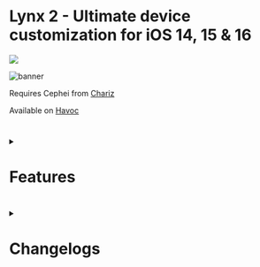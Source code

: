 # Lynx 2 - Ultimate device customization for iOS 14, 15 & 16

<p align="left">
  <a href="https://twitter.com/mtac8" align="center"><img src="https://img.shields.io/twitter/follow/mtac8?style=social"></a>
  </br>
</p>

![banner](https://github.com/MTACS/Lynx2/assets/13209789/d842f454-eac2-482e-9969-6cb76ec114b7)

Requires Cephei from [Chariz](https://repo.chariz.io/)

Available on [Havoc](https://github.com/MTACS/Lynx2)

#
<details>
  <summary><h1><strong>Features</strong><h1></summary>

  <details>
    <summary><h3><strong>SpringBoard</strong><h3></summary>
          
    **App User Interface**
    - Select dark/light apps  
    
    **Power**
    - Disable power vibration
    - Place device screen down to lock
    
    **Dock**
    - Hide completely
    - Background style (transparent, dark, light)
    - Use Floating Dock
        - Disable in App Switcher
        - Remove divider
        - Disable App Library icon (iOS 15+)
        - Disable Recents
        - Set custom number of recent icons
        - Disable in specific apps
        - Hide dock border
     
    **Dock Indicators**
    - Show indicators on running applications
        - Choose indicator color
            - Dark
            - Light
            - Automatic
            - Icon Average
        - Choose indicator style
            - Circle
            - Bar
    
    **Homescreen**
    - Tap on background to lock device
    - Disable rotation
    - Disable icon editing
    - Hide 'Done' button
    - Hide 'Add Widget' button
    - Always return to first page of icons when opening device
    
    **Spotlight**
    - Set custom pinned apps (also adds 3D Touch option to rearrage/select)
    - Set number of icons in Spotlight app suggestion rows
    - Clear search text when closing Spotlight
    - Disable Spotlight completely
    - Use iPadOS style floating window
    
    **Folders**
    - Show list of apps contained in 3D Touch menu
    - Hide background
    - Hide title
    - Hide icon background (blur behind icon preview)
    - Automatically close when opening contained app
    
    **3D Touch Menus**
    - Hide separator lines between options
    
    **Table Views**
    - Show popup with current alphabetical index
    - Hide separators between cells
    - Use inset table style
    
    **Scroll Bars**
    - Hide scroll bars globally
    
    **Search Bars**
    - Hide completely
    - Hide background view
    
    **Home Bar**
    - Disable on Homescreen and in apps
    - Disable on Lockscreen
    - Set custom height & width
    
    **Navigation Bars**
    - Always use small title style
    - Remove separator under bar
    
    **Switches**
    - Set custom enabled color
    - Set custom knob tint color
    
    **Keyboard**
    - Haptic feedback on key press (light, medium, heavy)
    - Always show iPad Pro keyboard on all devices (iPad only)
    - Hide dictation key
    - Replace dictation key with dismiss keyboard button
    
    **Alerts**
    - Hide separator between alert components
    
    **Tab Bars**
    - Tint badges to application window tint
    - Hide separator above bar
    - Hide button labels
    - Use haptic feedback when tapping button
    
    **Icon Pages**
    - Remove page dots
    
    **Screenshots**
    - Hide screenshot preview
    - Disable shutter sound
    
    **Drag & Drop**
    - Enable in all applications
    
    **Volume**
    - Set custom number of steps
    
    **Flashlight**
    - Enable timeout & set custom duration
    
    **Airplane Mode Alert**
    - Hide completely
    - Disable Airplane Mode directly from alert
    
    **Wallpaper**
    - Add overlay blur (dark, light, feather)
    - Disable Parallax effect
  
    **Device Interface**
    - Enable fluid gestures
  </details>
  
  <details>
    <summary><h3><strong>Lockscreen</strong><h3></summary>
  
    **MagSafe**
    - Enable on all devices
    
    **Wallpaper**
    - Disable switching (iOS 16+)
    - Add background blur (dark, light, feather)
    
    **CarPlay**
    - Hide splashscreen when connecting
    
    **Clock**
    - Display seconds
    - Hide clock label
    - Hide date label
    - Set clock and date positioning (left, right, center)
    - Use custom font family
    - Use custom font size
    
    **Control Center**
    - Hide grabber at top of screen
    
    **Charging View**
    - Disable battery popup when connecting to power
    
    **Unlock Text**
    - Hide 'Swipe up to Unlock' or 'Press Home to Unlock' text
    - Set custom text
    - Display label immediately (disable fade animation)
    
    **Legal Text**
    - Show legal text label at bottom of screen & set custom text
    
    **Page Dots**
    - Hide page dots (Home button devices only)
    
    **Notifications & Banners**
    - Show full notification message
    - Use single swipe gesture to remove (iOS 15+)
    - Add custom outer shadow
    - Automatically expand banners when received
    - Show count of notifications in each section
    - Hide 'No Older Notifications' label
    
    **Face ID**
    - Hide padlock
    - Disable unlock hint (appears at top of screen)
    
    **Passcode Screen**
    - Use haptic feedback on passcode number keys
    - Hide cancel button
    - Hide Emergency button
    - Hide backspace button
    - Hide number key background
    - Hide 'Enter Passcode' label
    - Set custom 'Enter Passcode' text
    
    **Quick Action Buttons**
    - Hide both buttons
    - Hide Flashlight/Torch button
    - Hide Camera button
    - Hide button images
    - Hide button blurred background
    
    **Camera**
    - Disable swipe gesture (keeps button functionality)
    
    **Music Player**
    - Set player style (default, simple)
    - Hide completely
    - Hide volume slider
    - Hide media progress slider
    - Hide media control buttons
    - Hide playing application icon
    - Hide sound output device icon
    
    **Spotlight**
    - Disable swipe gesture
    
    **Animations**
    - Disable fly in zoom animation
  </details>
  
  <details>
    <summary><h3><strong>App Library</strong><h3></summary>
  
    **Gestures**
    - Open App Library when swiping for Spotlight
    
    **Activation**
    - Disable App Library completely
    
    **Style**
    - Always open to list mode
    - Reverse category pod order
    
    **Categories**
    - Edit displayed categories (open editor with button in Settings or via 3D Touch menu option on all icons in library)
    
    **Pods**
    - Hide background blur
    - Hide category name label
    
    **Folders**
    - Hide app labels
    - Hide folder titles
    - Hide cloud icon when app is offloaded
    
    **Search Bar**
    - Hide search background
    - Hide search icon
    - Disable pull down to open search
    
    **Haptic Feedback**
    - Play feedback when opening or closing App Library
  </details>   
  
  <details>
    <summary><h3><strong>Status Bar</strong><h3></summary>
  
    **Hiding**
    - Disable globally
    - Hide on Homescreen
    - Hide on Lockscreen
    
    **Coloring**
    - Set custom tint color (applies to all status items)
    
    **Camera & Microphone**
    - Hide dot when sensor is active
    
    **Breadcrumbs**
    - Remove button to return to previous app
    
    **Battery Item**
    - Hide completely
    - Hide bolt
    - Hide exterior percentage label
    - Show percentage label inside battery icon
    - Disable charging animation
    - Tap to toggle Low Power Mode
    
    **Status Items**
    - Hide WiFi icon
    - Hide cellular signal bars
    - Hide clock
    - Hide location arrow
    - Hide Rotation Lock icon
    - Hide Do Not Disturb moon icon
    - Hide Bluetooth icon
    - Hide Alarm bell
    - Hide Airplane icon
    - Hide VPN icon
    - Hide CarPlay icon
    - Hide 'Not Charging' label
    - Hide background activity spinner
    
    **Audio Devices**
    - Show connected device battery level (iOS 14 only)
    
    **Lockscreen**
    - Hide lock icon (Home Button devices only)
    
    **Hotspot & Recording**
    - Remove indicator background color
    - Disable pulsing animation
    
    **WiFi**
    - Show network strength RSSI
    
    **Carrier**
    - Set custom text
    - Override data type
    - Fake cellular service (for devices with not SIM interface)
    - Override cellular signal strength
    
    **Clock**
    - Display date under time
        - Set custom date format
    - Use custom time format
  
    **Network Speed Label**
    - Show network upload and download speed
      - Set vertical & horizontal offset
      - Hide on Homescreen
      - Select apps to disable speed label in
  </details>   
  
  <details>
    <summary><h3><strong>App Switcher</strong><h3></summary>
  
    **Style**
    - Set switcher style (paged or grid, applies instantly)
    
    **App Suggestions**
    - Remove suggestion banner
    
    **App Closing**
    - 3D Touch to clear all
    - Swipe to clear all
    - Confirmation before terminating all running apps
    - Select locked apps to always keep running
    
    **Now Playing Application**
    - Ignore killing of application currently playing media
    
    **App Cards**
    - Hide icon
    - Hide name label
  </details>
  
  <details>
    <summary><h3><strong>Widgets</strong><h3></summary>
  
    **Today Page**
    - Hide edit button
    - Disable on Lockscreen
    - Disable on Homescreen
    - Disable swipe to search gesture
    
    **Widget Elements**
    - Hide labels on Homescreen widgets
    - Hide scroll dots to side of widgets
    - Add outer shadow, and set shadow radius
    
    **Batteries Widget**
    - Double tap to toggle Low Power Mode
    - Tap on device to show current percentage
    - Hide empty rings
    - Hide separator lines (4x4 widget only)
    
    **Siri Widget**
    - Hide separator lines (4x4 widget only)
  </details>
  
  <details>
    <summary><h3><strong>Icons</strong><h3></summary>
  
    **3D Touch Items**
    - Hide 'Remove Stack'
    - Hide 'Edit Widget'
    - Hide 'Edit Stack'
    - Hide 'Edit Homescreen'
    - Hide 'Share App'
    - Hide 'Delete App'
    - Hide 'Pause Download'
    - Hide 'Cancel Download'
    - Hide 'Prioritize Download'
    - Hide separators
    - Hide action images
    - Add 'Clear Badges' option
    - Add 'Rename App' option
    - Add 'Lock/Unlock' option (for devices with biometric authentication enabled only)
    - Show app storage size
    - Hide blurred menu background
    
    **Icon Labels**
    - Hide on Homescreen
    - Hide in App Library
    - Hide in Folders
    - Set custom label color
    - Set custom label font
    
    **Icon Scaling**
    - Set custom scale on Homescreen, Dock & App Library
    
    **Accessory Dots**
    - Hide updated app dot
    - Hide beta app dot
    
    **Badges**
    - Use average color of app icon
    - Hide badges completely
    - Hide badge text
    
    **Homescreen Layout**
    - Set custom number of Homescreen rows & columns
    - Set custom number of Folder rows & columns
    - Set custom number of Dock icons (does not work with Floating Dock)
    
    **Transparency**
    - Set custom alpha value of all icons
    
    **Downloads**
    - Display current percentage
    
    **App Hiding**
    - Choose apps to be hidden globally
    
    **Animations**
    - Disable second hand sweep animation
    - Disable app editing icon jitter animation
  </details>
  
  <details>
    <summary><h3><strong>Control Center</strong><h3></summary>
  
    **Activation**
    - Disable Control Center completely
    
    **Connectivity Module**
    - Disable WiFi & Bluetooth completely when tapped
    - Choose color of enabled toggles
    - Set number of columns
    - Set number of rows
    
    **Status Bar**
    - Hide Status Bar
    - Hide sensor indicators (camera, microphone, location)
    
    **Modules**
    - Use rounded module shape
    - Add shadow to perimeter of module
    - Hide background of enabled toggle modules
    - Choose style of module background view
      - Default
      - Light
      - Lighter
  
    **Sliders**
    - Add percentage labels to volume and brightness sliders
  
    **Background**
    - Choose style of control center background view
      - Default
      - Dark
      - Light
    
    **Chevron**
    - Hide arrow at top of control center
    
    **Hide Hints**
    - Remove text when toggling modules
  </details>
  
  <details>
    <summary><h3><strong>Settings</strong><h3></summary>
  
    **Apple ID Cell**
    - Set custom first & last name
    - Use modern account (removes all labels and only shows profile picture)
    
    **Icons**
    - Hide cell icons
    - Use rounded icons
    
    **Chevrons**
    - Hide arrow indicator on detail cells
    
    **Sections**
    - Hide follow up items (storage, backup, updates)
    - Hide 3rd party app section
    - Hide COVID-19 Exposure notification cell
    - Hide family cell (only shown when enrolled in family plan)
    
    **Network**
    - Show WiFi IP address
    - Show ethernet section
    - Display cellular data used
  
    **VPN**
    - Hide VPN toggle
    
    **Search Bars**
    - Hide search bar on main page of Settings
  
    **Background**
    - Enable translucent effect in all Settings pages
  </details>
  
  <details>
    <summary><h3><strong>Music</strong><h3></summary>
  
    **Up Next**
    - Hide queue popup
    
    **Recently Added**
    - Show all songs (removes limit of recent items to display)
    
    **Layout**
    - Use 3 column layout
  </details>
  
  <details>
    <summary><h3><strong>CarPlay</strong><h3></summary>
  
    **Icons**
    - Hide labels
    - Hide label background
    - Use custom icon layout
    
    **Status Bar**
    - Show battery even on wired connections
    - Display current outdoor temperature
    - Choose screen edge to display status bar
    
    **Wallpaper**
    - Choose custom wallpaper
  </details>
  
  <details>
    <summary><h3><strong>AppStore</strong><h3></summary>
  
    **Updates**
    - Replace arcade button with link to app updates
  </details>
  
  <details>
    <summary><h3><strong>Camera</strong><h3></summary>
  
  **Styling**
  - Use iPad style (transparent bars, moves media type selector to edge of screen)
  
    **Recent Photos**
    - Hide last taken photo preview
    
    **Shutter Sound**
    - Disable sound when tapping shutter button
    
    **Gestures**
    - Double tap view finder to switch between front and back cameras
  </details>
  
  <details>
    <summary><h3><strong>Phone</strong><h3></summary>
  
    **Dialer Buttons**
    - Hide button background
    
    **Recent Calls**
    - Show exact time when call was placed or received
    - Hide calls made via 3rd party applications
    
    **Tab Bar**
    - Select which buttons to be displayed
    
    **Call Button**
    - Hide background
    - Set custom background color
  </details>
  
  <details>
    <summary><h3><strong>Notes</strong><h3></summary>
  
    **Tool Bar**
    - Automatically collapse keyboard toolbar
    
    **Security**
    - Hide note detail text in main list
    
    **Tint Color**
    - Set custom application tint color
  </details>
  
  <details>
    <summary><h3><strong>Photos</strong><h3></summary>
  
    **Albums**
    - Lock hidden album with biometrics
    
    **Media Deletion**
    - Skip confirmation when moving item to trash
    - Delete photos & videos permanently and skip trash
    
    **Photo Previews**
    - Remove zoom limit
    - Hide preview slider at bottom of screen
  
    **Videos**
    - Automatically loop videos
  </details>
  
  <details>
    <summary><h3><strong>Safari</strong><h3></summary>
  
    **Address Bar**
    - Remove background view (only works in dark mode on iOS 15+)
    
    **Background Playback**
    - Continue WebKit media playback in background
  </details>
  
  <details>
    <summary><h3><strong>Messages</strong><h3></summary>
  
    **Pinned Conversations**
    - Hide glow behind contact images
    - Hide preview of last received message
    
    **Conversations**
    - Hide separators between cells
    
    **Message Sending**
    - Always display send progress bar
    - Add a customizable delay before sending messages (allows for cancelling sending of messages)
  </details>
</details>

<details>
  <summary><h1><strong>Changelogs</strong></h1></summary>
  <details>
    <summary><h3><strong>2.4.6</strong></h3></summary>
    <h4>Fixes</h4>
    <h6>- Fixed spacing on Lockscreen when hiding Do Not Disturb indicator on iOS 16 (Thanks Nightwind & Luki)</h6>
    <h6>- Fixed some preferences not being set on rootless jailbreaks</h6>
    <h4>Changes</h4>
    <h6>- Added option to replace dictation key with dismiss keyboard</h6>
    <h6>- Added option to display cellular data used in Settings</h6>
    <h6>- Added option to show network download & upload speed in StatusBar</h6>
    <h6>- Added option to choose Control Center background blur style</h6>
  </details>
  <details>
    <summary><h3><strong>2.4.5</strong></h3></summary>
    <h4>Fixes</h4>
    <h6>- Fixed missing ability to set custom icon label color</h6>
    <h6>- Fixed Lockscreen date view using wrong date formatter when displaying seconds</h6>
    <h6>- Fixed Status Bar displaying improperly on certain notched iPhones</h6>
    <h6>- Fixed Homescreen page dots not hiding properly</h6>
    <h4>Changes</h4>
    <h6>- Added option to disable parallax effect on Homescreen wallpaper</h6>
    <h6>- Added option to hide CarPlay icon labels</h6>
    <h6>- Added option to hide CarPlay icon label backgrounds</h6>
    <h6>- Added option to use custom number of icon columns in CarPlay</h6>
    <h6>- Added option to always show battery icon in CarPlay, even if device is connected via USB</h6>
    <h6>- Added option to show current temperature in CarPlay Status Bar</h6>
    <h6>- Added option to choose which edge of screen to display CarPlay Status Bar</h6>
    <h6>- Added option to set custom wallpaper in CarPlay</h6>
    <h6>- Increased sensitivity of swipe gesture to kill all apps in App Switcher</h6>
    <h6>- Added option to bypass 'Recently Deleted' album & remove media items in Photos permanently</h6>
    <h6>- Added option to enable FluidUI gestures on devices with Home Button (Thanks ETHN)</h6>
    <h6>- Changed badge coloring logic on folder icons to use the average color of the first icon with notifications</h6>
  </details>
  <details>
    <summary><h3><strong>2.4.3</strong></h3></summary>
    <h4>Fixes</h4>
    <h6>- Fixed Lockscreen clock alignment in landscape mode</h6>
    <h6>- Fixed 'Replace Spotlight' not working on rootless iOS 15 jailbreaks</h6>
    <h6>- Fixed 'Remove App Library' not working on iOS 15 jailbreaks</h6>
    <h6>- Fixed 'Lock Hidden Album' feature in Photos not working</h6>
    <h4>Changes</h4>
    <h6>- Increased the maximum & minimum possible values for notification lists offset</h6>
    <h6>- Added option to enable notched style status bar</h6>
  </details>
  <details>
    <summary><h3><strong>2.4.2</strong></h3></summary>
    <h4>Fixes</h4>
    <h6>- Fixed issue causing a respring loop on rootless jailbreaks when using a custom homescreen layout</h6>
    <h4>Changes</h4>
    <h6>- No new changes, all requests since release of version 2.4.1 will be included in a future update</h6>
  </details>
  <details>
      <summary><h3><strong>2.4.1</strong><h3></summary>
      <h4>Fixes</h4>
      <h6>- Fixed tweak preferences not being loaded into sandboxed apps on rootless jailbreaks</h6>
      <h6>- Fixed alert when closing all apps in switcher on iPadOS not following device orientation</h6>
      <h6>- Fixed hiding Lockscreen quick action button background not working</h6>
      <h6>- Fixed Control Center connectivity changes label not being hidden</h6>
      <h6>- Fixed section icons in Lynx's preference page not being colored correctly</h6>
      <h6>- Fixed cells in Settings causing visual glitches when changed</h6>
      <h6>- Fixed tab bar button images layout positioning on non notched devices</h6>
      <h6>- Fixed 'Hide Action Images' not working on Homescreen 3D Touch actions</h6>
      <h6>- Fixed SpringBoard volume slider potentially showing control center slider percentage</h6>
      <h6>- Fixed Lockscreen clock always displaying 12 hour format when displaying seconds even if device was set to 24 hour format</h6>
      <h6>- Fixed Control Center slider percentages not appearing in expanded mode</h6>
      <h6>- Fixed Lockscreen date positioning overriding value set with Nexus tweak by @iCrazeiOS</h6>
      <h6>- Fixed apps not being terminated when swiping down to kill all</h6>
      <h6>- Fixed audio routing button not hiding</h6>
      <h6>- Fixed badges not being colored properly when using average icon color</h6>
      <h6>- Fixed coloring in About section of settings when using light interface mode</h6>
      <h6>- Fixed 'Face Down to Lock' not working on iOS 15+</h6>
      <h6>- Fixed hidden cells in Settings not updating when changing value</h6>
      <h6>- Fixed stepper cells crashing Settings app when changing value</h6>
      <h6>- Fixed Spotlight layout breaking on iPadOS due to the default of 4 icons per row on iPhone</h6>
      <h4>Changes</h4>
      <h6>- Added ability to import or export settings data in About section</h6>
      <h6>- Added blur to applications in App Switcher that are locked via 3D Touch menu</h6>
      <h6>- Added option to always use expanded media player on Lockscreen (iOS 16 only)</h6>
      <h6>- Added option to skip navigation apps when killing all apps in App Switcher</h6>
      <h6>- Added option to set custom page scaling in App Switcher</h6>
      <h6>- Added option to set custom spacing between pages when using grid layout in App Switcher</h6>
      <h6>- Added option to disable swipe to last app gesture on devices with Home Bar</h6>
      <h6>- Removed option to press to kill apps in switcher as method was not reliable</h6>
      <h6>- Added option to make 'Hide DND Banner' affect iOS 15+'s DND Focus indicator</h6>
      <h6>- Added option to show indicator on running apps in Dock with options for shape and color</h6>
      <h6>- Removed option to display cellular signal as RSSI until better method is implemented</h6>
  </details>
</details>
